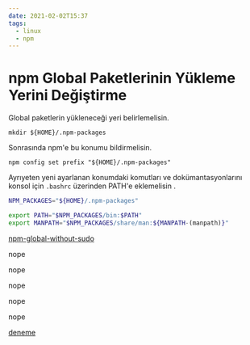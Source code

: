 ```yaml
---
date: 2021-02-02T15:37
tags:
  - linux
  - npm
---
```


# npm Global Paketlerinin Yükleme Yerini Değiştirme

Global paketlerin yükleneceği yeri belirlemelisin.

`mkdir ${HOME}/.npm-packages`

Sonrasında npm'e bu konumu bildirmelisin.

`npm config set prefix "${HOME}/.npm-packages"`

Ayrıyeten yeni ayarlanan konumdaki komutları ve dokümantasyonlarını konsol için `.bashrc` üzerinden PATH'e eklemelisin .

```bash
NPM_PACKAGES="${HOME}/.npm-packages"

export PATH="$NPM_PACKAGES/bin:$PATH"
export MANPATH="$NPM_PACKAGES/share/man:${MANPATH-(manpath)}"
```

[npm-global-without-sudo](https://github.com/sindresorhus/guides/blob/main/npm-global-without-sudo.md)





nope


nope



nope


nope


nope













[deneme](#npm-global-paketlerinin-yukleme-yerini-degistirme)


